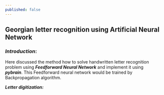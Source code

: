 ```yaml
---
published: false
---
```

## Georgian letter recognition using Artificial Neural Network


### _Introduction_:
Here discussed the method how to solve handwritten letter recognition problem using **_Feedforward Neural Network_** and implement it using **_pybrain_**. This Feedforward neural network would be trained by Backpropagation algorithm. 


**_Letter digitization:_**